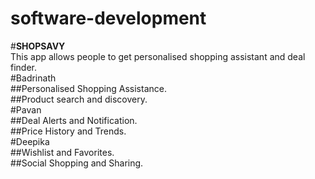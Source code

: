 # software-development
#<b>SHOPSAVY</b><br>
This app allows people to get personalised shopping  assistant and deal finder.<br>
#Badrinath<br>
##Personalised Shopping Assistance.<br>
##Product search and discovery.<br>
#Pavan<br>
##Deal Alerts and Notification.<br>
##Price History and Trends.<br>
#Deepika<br>
##Wishlist and Favorites.<br>
##Social Shopping and Sharing.
